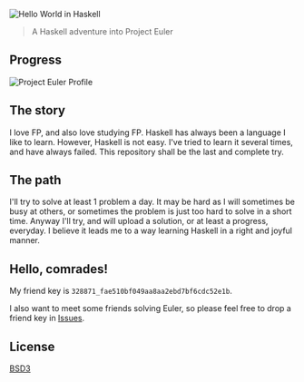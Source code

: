 ![Hello World in Haskell](http://i.imgur.com/xi5Sroz.png)

> A Haskell adventure into Project Euler

## Progress

![Project Euler Profile](https://projecteuler.net/profile/noraesae.png)

## The story

I love FP, and also love studying FP. Haskell has always been a language I like
to learn. However, Haskell is not easy. I've tried to learn it several times,
and have always failed. This repository shall be the last and complete try.

## The path

I'll try to solve at least 1 problem a day. It may be hard as I will sometimes
be busy at others, or sometimes the problem is just too hard to solve in a
short time. Anyway I'll try, and will upload a solution, or at least a progress,
everyday. I believe it leads me to a way learning Haskell in a right and joyful
manner.

## Hello, comrades!

My friend key is `328871_fae510bf049aa8aa2ebd7bf6cdc52e1b`.

I also want to meet some friends solving Euler, so please feel free to drop a
friend key in [Issues](https://github.com/noraesae/euler/issues).

## License

[BSD3](LICENSE)
